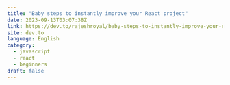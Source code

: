 ```yaml
---
title: "Baby steps to instantly improve your React project"
date: 2023-09-13T03:07:38Z
link: https://dev.to/rajeshroyal/baby-steps-to-instantly-improve-your-react-project-56o2?utm_medium=RSS&utm_source=news.12bit.vn
site: dev.to
language: English
category:
  - javascript
  - react
  - beginners
draft: false
---
```

